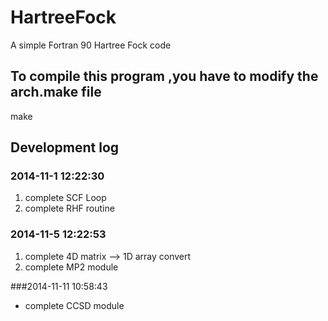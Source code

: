 HartreeFock
===========

A simple Fortran 90 Hartree Fock code

## To compile this program ,you have to modify the arch.make file 

make

## Development log
### 2014-11-1 12:22:30
 1. complete SCF Loop   
 2. complete RHF routine 

### 2014-11-5 12:22:53
  1. complete 4D matrix --> 1D array convert
  2. complete MP2 module 

###2014-11-11 10:58:43
  * complete CCSD module
